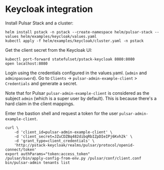 # Keycloak integration

Install Pulsar Stack and a cluster:
```
helm install pstack -n pstack --create-namespace helm/pulsar-stack --values helm/examples/keycloak/values.yaml 
kubectl apply -f helm/examples/keycloak/cluster.yaml -n pstack
```

Get the client secret from the Keycloak UI:
```
kubectl port-forward statefulset/pstack-keycloak 8080:8080
open localhost:8080
```
Login using the credentials configured in the values.yaml. (`admin` and `adminpassword`).
Go to `Clients` -> `pulsar-admin-example-client` > `Credentials` and generate a secret.

Note that for Pulsar `pulsar-admin-example-client` is considered as the subject `admin` (which is a super user by default).
This is because there's a hard claim in the client mappings.


Enter the bastion shell and request a token for the user `pulsar-admin-example-client`.
```
curl \
    -d 'client_id=pulsar-admin-example-client' \
    -d 'client_secret=JZuCDZBq482dibqRbIZpDIeIPj6Kvh2k' \
    -d 'grant_type=client_credentials' \
    'http://pstack-keycloak/realms/pulsar/protocol/openid-connect/token'
export authParams="token:access_token"
/pulsar/bin/apply-config-from-env.py /pulsar/conf/client.conf
bin/pulsar-admin tenants list
```



